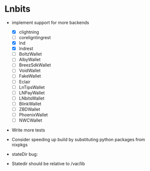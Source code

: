 # Lnbits
- implement support for more backends
    - [x] clightning
    - [ ] coreligntingrest
    - [x] lnd
    - [x] lndrest
    - [ ] BoltzWallet
    - [ ] AlbyWallet
    - [ ] BreezSdkWallet
    - [ ] VoidWallet
    - [ ] FakeWallet
    - [ ] Eclair
    - [ ] LnTipsWallet
    - [ ] LNPayWallet
    - [ ] LNbitsWallet
    - [ ] BlinkWallet
    - [ ] ZBDWallet
    - [ ] PhoenixWallet
    - [ ] NWCWallet

- Write more tests

- Consider speeding up build by substituting python packages from nixpkgs

- stateDir bug:
 - Statedir should be relative to /var/lib

